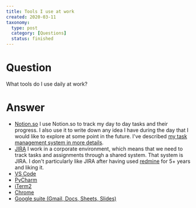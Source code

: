 ```yaml
---
title: Tools I use at work
created: 2020-03-11
taxonomy:
  type: post
  category: [Questions]
  status: finished
---
```


# Question
What tools do I use daily at work?

# Answer
* [Notion.so](http://notion.so/) I use Notion.so to track my day to day tasks and their progress. I also use it to write down any idea I have during the day that I would like to explore at some point in the future. I've described [my task management system in more details](http://blog.tomrochette/processes/task-management).
* [JIRA](https://www.atlassian.com/software/jira) I work in a corporate environment, which means that we need to track tasks and assignments through a shared system. That system is JIRA. I don't particularly like JIRA after having used [redmine](https://redmine.org/) for 5+ years and liking it.
* [VS Code](https://code.visualstudio.com/)
* [PyCharm](https://www.jetbrains.com/pycharm/)
* [iTerm2](https://www.iterm2.com/)
* [Chrome](https://www.google.com/chrome/)
* [Google suite (Gmail, Docs, Sheets, Slides)](https://gsuite.google.com/)
